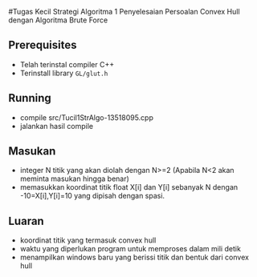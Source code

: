 #Tugas Kecil Strategi Algoritma 1
Penyelesaian Persoalan Convex Hull dengan Algoritma Brute Force

## Prerequisites
* Telah terinstal compiler C++
* Terinstall library ```GL/glut.h```

## Running
* compile src/Tucil1StrAlgo-13518095.cpp
* jalankan hasil compile

## Masukan
* integer N titik yang akan diolah dengan N>=2 (Apabila N<2 akan meminta masukan hingga benar)
* memasukkan koordinat titik float X[i] dan Y[i] sebanyak N dengan -10=X[i],Y[i]=10 yang dipisah dengan spasi.

## Luaran
* koordinat titik yang termasuk convex hull
* waktu yang diperlukan program untuk memproses dalam mili detik
* menampilkan windows baru yang berissi titik dan bentuk dari convex hull